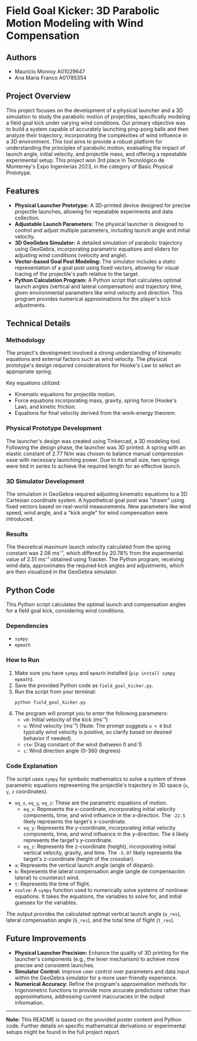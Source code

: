 # Field Goal Kicker: 3D Parabolic Motion Modeling with Wind Compensation

## Authors

* Mauricio Monroy A01029647
* Ana Maria Franco A01785354

## Project Overview

This project focuses on the development of a physical launcher and a 3D simulation to study the parabolic motion of projectiles, specifically modeling a field goal kick under varying wind conditions. Our primary objective was to build a system capable of accurately launching ping-pong balls and then analyze their trajectory, incorporating the complexities of wind influence in a 3D environment. This tool aims to provide a robust platform for understanding the principles of parabolic motion, evaluating the impact of launch angle, initial velocity, and projectile mass, and offering a repeatable experimental setup.
This project won 3rd place in Tecnológico de Monterrey's Expo Ingenierías 2023, in the category of Basic Physical Prototype. 

## Features

* **Physical Launcher Prototype:** A 3D-printed device designed for precise projectile launches, allowing for repeatable experiments and data collection. 
* **Adjustable Launch Parameters:** The physical launcher is designed to control and adjust multiple parameters, including launch angle and initial velocity. 
* **3D GeoGebra Simulator:** A detailed simulation of parabolic trajectory using GeoGebra, incorporating parametric equations and sliders for adjusting wind conditions (velocity and angle). 
* **Vector-based Goal Post Modeling:** The simulator includes a static representation of a goal post using fixed vectors, allowing for visual tracing of the projectile's path relative to the target. 
* **Python Calculation Program:** A Python script that calculates optimal launch angles (vertical and lateral compensation) and trajectory time, given environmental parameters like wind velocity and direction. This program provides numerical approximations for the player's kick adjustments. 

## Technical Details

### Methodology

The project's development involved a strong understanding of kinematic equations and external factors such as wind velocity. The physical prototype's design required considerations for Hooke's Law to select an appropriate spring. 

Key equations utilized:
* Kinematic equations for projectile motion. 
* Force equations incorporating mass, gravity, spring force (Hooke's Law), and kinetic friction. 
* Equations for final velocity derived from the work-energy theorem.

### Physical Prototype Development

The launcher's design was created using Tinkercad, a 3D modeling tool. Following the design phase, the launcher was 3D printed.  A spring with an elastic constant of 2.77 N/m was chosen to balance manual compression ease with necessary launching power.  Due to its small size, two springs were tied in series to achieve the required length for an effective launch. 

### 3D Simulator Development

The simulation in GeoGebra required adjusting kinematic equations to a 3D Cartesian coordinate system. A hypothetical goal post was "drawn" using fixed vectors based on real-world measurements. New parameters like wind speed, wind angle, and a "kick angle" for wind compensation were introduced. 

### Results

The theoretical maximum launch velocity calculated from the spring constant was 2.08 ms⁻¹, which differed by 20.78% from the experimental value of 2.51 ms⁻¹ obtained using Tracker. The Python program, receiving wind data, approximates the required kick angles and adjustments, which are then visualized in the GeoGebra simulator. 

## Python Code

This Python script calculates the optimal launch and compensation angles for a field goal kick, considering wind conditions.

### Dependencies

* `sympy`
* `mpmath`

### How to Run

1.  Make sure you have `sympy` and `mpmath` installed (`pip install sympy mpmath`).
2.  Save the provided Python code as `field_goal_kicker.py`.
3.  Run the script from your terminal:
    ```bash
    python field_goal_kicker.py
    ```
4.  The program will prompt you to enter the following parameters:
    * `v0`: Initial velocity of the kick (ms⁻¹)
    * `u`: Wind velocity (ms⁻¹) (Note: The prompt suggests `u < 0` but typically wind velocity is positive, so clarify based on desired behavior if needed).
    * `cte`: Drag constant of the wind (between 0 and 1)
    * `c`: Wind direction angle (0-360 degrees)

### Code Explanation

The script uses `sympy` for symbolic mathematics to solve a system of three parametric equations representing the projectile's trajectory in 3D space (`x`, `y`, `z` coordinates).

* `eq_x`, `eq_y`, `eq_z`: These are the parametric equations of motion.
    * `eq_x`: Represents the x-coordinate, incorporating initial velocity components, time, and wind influence in the x-direction. The `-22.5` likely represents the target's x-coordinate.
    * `eq_y`: Represents the y-coordinate, incorporating initial velocity components, time, and wind influence in the y-direction. The `0` likely represents the target's y-coordinate.
    * `eq_z`: Represents the z-coordinate (height), incorporating initial vertical velocity, gravity, and time. The `-5.97` likely represents the target's z-coordinate (height of the crossbar).
* `a`: Represents the vertical launch angle (angle of disparo).
* `b`: Represents the lateral compensation angle (angle de compensación lateral) to counteract wind.
* `t`: Represents the time of flight.
* `nsolve`: A `sympy` function used to numerically solve systems of nonlinear equations. It takes the equations, the variables to solve for, and initial guesses for the variables.

The output provides the calculated optimal vertical launch angle (`a_res`), lateral compensation angle (`b_res`), and the total time of flight (`t_res`).

## Future Improvements

* **Physical Launcher Precision:** Enhance the quality of 3D printing for the launcher's components (e.g., the lever mechanism) to achieve more precise and consistent launches.
* **Simulator Control:** Improve user control over parameters and data input within the GeoGebra simulator for a more user-friendly experience. 
* **Numerical Accuracy:** Refine the program's approximation methods for trigonometric functions to provide more accurate predictions rather than approximations, addressing current inaccuracies in the output information. 


---
**Note:** This README is based on the provided poster content and Python code. Further details on specific mathematical derivations or experimental setups might be found in the full project report.
